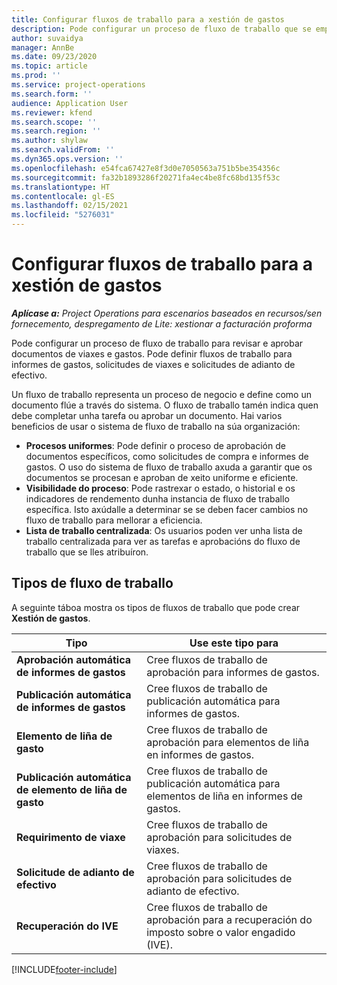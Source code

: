 ```yaml
---
title: Configurar fluxos de traballo para a xestión de gastos
description: Pode configurar un proceso de fluxo de traballo que se empregue para revisar e aprobar documentos de viaxes e gastos.
author: suvaidya
manager: AnnBe
ms.date: 09/23/2020
ms.topic: article
ms.prod: ''
ms.service: project-operations
ms.search.form: ''
audience: Application User
ms.reviewer: kfend
ms.search.scope: ''
ms.search.region: ''
ms.author: shylaw
ms.search.validFrom: ''
ms.dyn365.ops.version: ''
ms.openlocfilehash: e54fca67427e8f3d0e7050563a751b5be354356c
ms.sourcegitcommit: fa32b1893286f20271fa4ec4be8fc68bd135f53c
ms.translationtype: HT
ms.contentlocale: gl-ES
ms.lasthandoff: 02/15/2021
ms.locfileid: "5276031"
---
```

# <a name="set-up-workflows-for-expense-management"></a>Configurar fluxos de traballo para a xestión de gastos

_**Aplícase a:** Project Operations para escenarios baseados en recursos/sen fornecemento, despregamento de Lite: xestionar a facturación proforma_

Pode configurar un proceso de fluxo de traballo para revisar e aprobar documentos de viaxes e gastos. Pode definir fluxos de traballo para informes de gastos, solicitudes de viaxes e solicitudes de adianto de efectivo.

Un fluxo de traballo representa un proceso de negocio e define como un documento flúe a través do sistema. O fluxo de traballo tamén indica quen debe completar unha tarefa ou aprobar un documento. Hai varios beneficios de usar o sistema de fluxo de traballo na súa organización:

- **Procesos uniformes**: Pode definir o proceso de aprobación de documentos específicos, como solicitudes de compra e informes de gastos. O uso do sistema de fluxo de traballo axuda a garantir que os documentos se procesan e aproban de xeito uniforme e eficiente.
- **Visibilidade do proceso**: Pode rastrexar o estado, o historial e os indicadores de rendemento dunha instancia de fluxo de traballo específica. Isto axúdalle a determinar se se deben facer cambios no fluxo de traballo para mellorar a eficiencia.
- **Lista de traballo centralizada**: Os usuarios poden ver unha lista de traballo centralizada para ver as tarefas e aprobacións do fluxo de traballo que se lles atribuíron. 

## <a name="workflow-types"></a>Tipos de fluxo de traballo

A seguinte táboa mostra os tipos de fluxos de traballo que pode crear **Xestión de gastos**.


|              <strong>Tipo</strong>              |                   <strong>Use este tipo para</strong>                   |
|-------------------------------------------------|-----------------------------------------------------------------------|
|   <strong>Aprobación automática de informes de gastos</strong> |            Cree fluxos de traballo de aprobación para informes de gastos.             |
|  <strong>Publicación automática de informes de gastos</strong>   |        Cree fluxos de traballo de publicación automática para informes de gastos.        |
|       <strong>Elemento de liña de gasto</strong>        |     Cree fluxos de traballo de aprobación para elementos de liña en informes de gastos.      |
| <strong>Publicación automática de elemento de liña de gasto</strong> | Cree fluxos de traballo de publicación automática para elementos de liña en informes de gastos. |
|       <strong>Requirimento de viaxe</strong>       |          Cree fluxos de traballo de aprobación para solicitudes de viaxes.           |
|      <strong>Solicitude de adianto de efectivo</strong>      |         Cree fluxos de traballo de aprobación para solicitudes de adianto de efectivo.          |
|        <strong>Recuperación do IVE</strong>        | Cree fluxos de traballo de aprobación para a recuperación do imposto sobre o valor engadido (IVE).  |


[!INCLUDE[footer-include](../includes/footer-banner.md)]